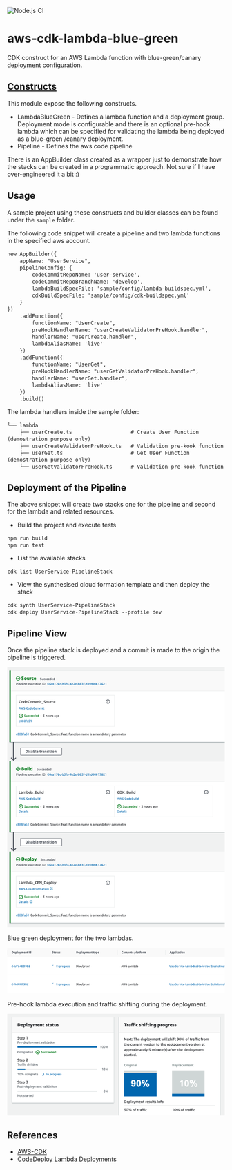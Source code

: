 ![Node.js CI](https://github.com/minerasoft/aws-cdk-lambda-blue-green/workflows/Node.js%20CI/badge.svg)

# aws-cdk-lambda-blue-green
 CDK construct for an AWS Lambda function with blue-green/canary deployment configuration.

## [Constructs](https://docs.aws.amazon.com/cdk/latest/guide/constructs.html)
 This module expose the following constructs.

 * LambdaBlueGreen - Defines a lambda function and a deployment group. Deployment mode is configurable and there is
  an optional pre-hook lambda which can be specified for validating the lambda being deployed as a blue-green
  /canary deployment.
 * Pipeline - Defines the aws code pipeline
 
 There is an AppBuilder class created as a wrapper just to demonstrate how the stacks can be created in a programmatic
  approach. Not sure if I have over-engineered it a bit :)  

## Usage
 A sample project using these constructs and builder classes can be found under the `sample` folder.
 
 The following code snippet will create a pipeline and two lambda functions in the specified aws account.
 
 ```
 new AppBuilder({
     appName: "UserService",
     pipelineConfig: {
         codeCommitRepoName: 'user-service',
         codeCommitRepoBranchName: 'develop',
         lambdaBuildSpecFile: 'sample/config/lambda-buildspec.yml',
         cdkBuildSpecFile: 'sample/config/cdk-buildspec.yml'
     }
 })
     .addFunction({
         functionName: "UserCreate",
         preHookHandlerName: "userCreateValidatorPreHook.handler",
         handlerName: "userCreate.handler",
         lambdaAliasName: 'live'
     })
     .addFunction({
         functionName: "UserGet",
         preHookHandlerName: "userGetValidatorPreHook.handler",
         handlerName: "userGet.handler",
         lambdaAliasName: 'live'
     })
     .build()   
 ``` 

The lambda handlers inside the sample folder:
```
└── lambda
    ├── userCreate.ts                   # Create User Function (demostration purpose only)
    ├── userCreateValidatorPreHook.ts   # Validation pre-kook function 
    ├── userGet.ts                      # Get User Function (demostration purpose only)
    └── userGetValidatorPreHook.ts      # Validation pre-kook function 

```
## Deployment of the Pipeline
The above snippet will create two stacks one for the pipeline and second for the lambda and related resources.

 * Build the project and execute tests
```
npm run build
npm run test
``` 
 * List the available stacks 
```
cdk list UserService-PipelineStack
```
 * View the synthesised cloud formation template and then deploy the stack
```
cdk synth UserService-PipelineStack
cdk deploy UserService-PipelineStack --profile dev
``` 

## Pipeline View
Once the pipeline stack is deployed and a commit is made to the origin the pipeline is triggered.

![Pipeline](./screenshots/Pipeline.png)

Blue green deployment for the two lambdas.

![Blue-Green](./screenshots/blue-green.png)

Pre-hook lambda execution and traffic shifting during the deployment.

![Traffic-shifting](./screenshots/traffic-shifting.png)

## References
 * [AWS-CDK](https://docs.aws.amazon.com/cdk/latest/guide/home.html)
 * [CodeDeploy Lambda Deployments](https://docs.aws.amazon.com/codedeploy/latest/userguide/applications-create-lambda.html)

